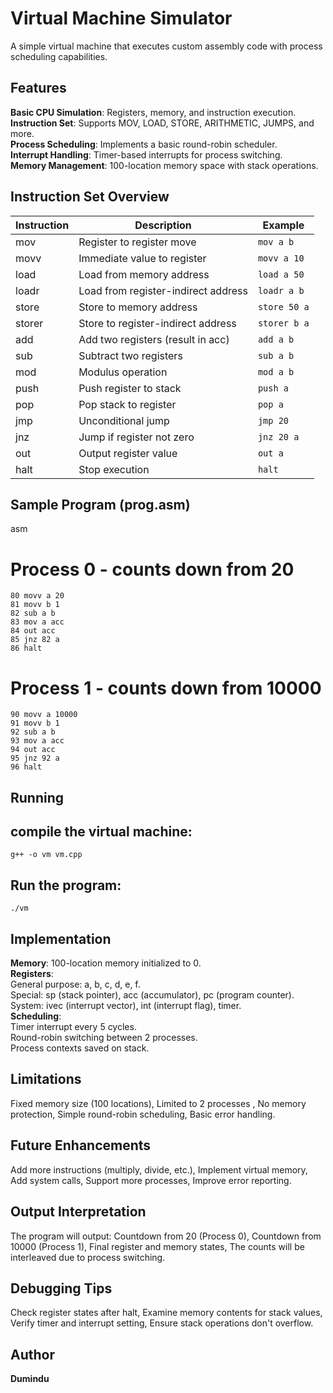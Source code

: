 # Virtual Machine Simulator
A simple virtual machine that executes custom assembly code with process scheduling capabilities.

## Features   
   **Basic CPU Simulation**: Registers, memory, and instruction execution.<br>
   **Instruction Set**: Supports MOV, LOAD, STORE, ARITHMETIC, JUMPS, and more.<br>
   **Process Scheduling**: Implements a basic round-robin scheduler.<br>
   **Interrupt Handling**: Timer-based interrupts for process switching.<br>
   **Memory Management**: 100-location memory space with stack operations.<br>

## Instruction Set Overview

| Instruction | Description                          | Example           |
|-------------|--------------------------------------|-------------------|
| mov         | Register to register move            | `mov a b`         |
| movv        | Immediate value to register          | `movv a 10`       |
| load        | Load from memory address             | `load a 50`       |
| loadr       | Load from register-indirect address  | `loadr a b`       |
| store       | Store to memory address              | `store 50 a`      |
| storer      | Store to register-indirect address   | `storer b a`      |
| add         | Add two registers (result in acc)    | `add a b`         |
| sub         | Subtract two registers               | `sub a b`         |
| mod         | Modulus operation                    | `mod a b`         |
| push        | Push register to stack               | `push a`          |
| pop         | Pop stack to register                | `pop a`           |
| jmp         | Unconditional jump                   | `jmp 20`          |
| jnz         | Jump if register not zero            | `jnz 20 a`        |
| out         | Output register value                | `out a`           |
| halt        | Stop execution                       | `halt`            |

## Sample Program (prog.asm)
asm
# Process 0 - counts down from 20
    80 movv a 20
    81 movv b 1
    82 sub a b
    83 mov a acc
    84 out acc
    85 jnz 82 a
    86 halt

# Process 1 - counts down from 10000
    90 movv a 10000
    91 movv b 1
    92 sub a b
    93 mov a acc
    94 out acc
    95 jnz 92 a
    96 halt

## Running
## compile the virtual machine: 
    g++ -o vm vm.cpp
## Run the  program: 
    ./vm

## Implementation 
  **Memory**: 100-location memory initialized to 0.<br>
  **Registers**:<br>
          General purpose: a, b, c, d, e, f.<br>
          Special: sp (stack pointer), acc (accumulator), pc (program counter).<br>
          System: ivec (interrupt vector), int (interrupt flag), timer.<br>
  **Scheduling**:<br>
          Timer interrupt every 5 cycles.<br>
          Round-robin switching between 2 processes.<br>
          Process contexts saved on stack.<br>

## Limitations
   Fixed memory size (100 locations),
   Limited to 2 processes ,
   No memory protection,
   Simple round-robin scheduling,
   Basic error handling.

## Future Enhancements
   Add more instructions (multiply, divide, etc.),
   Implement virtual memory,
   Add system calls,
   Support more processes,
   Improve error reporting.

## Output Interpretation
   The program will output:
                       Countdown from 20 (Process 0),
                       Countdown from 10000 (Process 1),
                       Final register and memory states,
                       The counts will be interleaved due to process switching.

## Debugging Tips
  Check register states after halt,
    Examine memory contents for stack values,
    Verify timer and interrupt setting,
    Ensure stack operations don't overflow.

##  Author
   **Dumindu**
